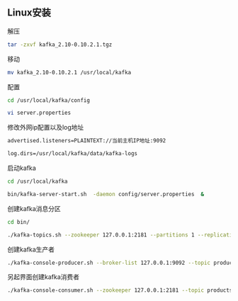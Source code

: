 ## Linux安装

解压

```bash
tar -zxvf kafka_2.10-0.10.2.1.tgz
```

移动

```bash
mv kafka_2.10-0.10.2.1 /usr/local/kafka
```

配置

```bash
cd /usr/local/kafka/config

vi server.properties
```

修改外网ip配置以及log地址

```bash
advertised.listeners=PLAINTEXT://当前主机IP地址:9092

log.dirs=/usr/local/kafka/data/kafka-logs
```

启动kafka

```bash
cd /usr/local/kafka

bin/kafka-server-start.sh  -daemon config/server.properties  &
```

创建kafka消息分区

```bash
cd bin/

./kafka-topics.sh --zookeeper 127.0.0.1:2181 --partitions 1 --replication-factor 1 --create --topic productscanlog
```

创建kafka生产者

```bash
./kafka-console-producer.sh --broker-list 127.0.0.1:9092 --topic productscanlog
```

另起界面创建kafka消费者

```bash
./kafka-console-consumer.sh --zookeeper 127.0.0.1:2181 --topic productscanlog
```